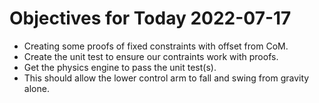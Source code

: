 # Objectives for Today 2022-07-17

- Creating some proofs of fixed constraints with offset from CoM.
- Create the unit test to ensure our contraints work with proofs.
- Get the physics engine to pass the unit test(s).
- This should allow the lower control arm to fall and swing from gravity alone.
